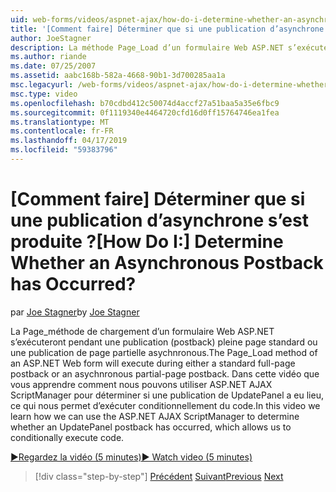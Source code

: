 ```yaml
---
uid: web-forms/videos/aspnet-ajax/how-do-i-determine-whether-an-asynchronous-postback-has-occurred
title: '[Comment faire] Déterminer que si une publication d’asynchrone s’est produite ? | Microsoft Docs'
author: JoeStagner
description: La méthode Page_Load d’un formulaire Web ASP.NET s’exécutera pendant une publication (postback) pleine page standard ou une publication de page partielle asychnronous. Dans cette vidéo...
ms.author: riande
ms.date: 07/25/2007
ms.assetid: aabc168b-582a-4668-90b1-3d700285aa1a
msc.legacyurl: /web-forms/videos/aspnet-ajax/how-do-i-determine-whether-an-asynchronous-postback-has-occurred
msc.type: video
ms.openlocfilehash: b70cdbd412c50074d4accf27a51baa5a35e6fbc9
ms.sourcegitcommit: 0f1119340e4464720cfd16d0ff15764746ea1fea
ms.translationtype: MT
ms.contentlocale: fr-FR
ms.lasthandoff: 04/17/2019
ms.locfileid: "59383796"
---
```

# <a name="how-do-i-determine-whether-an-asynchronous-postback-has-occurred"></a><span data-ttu-id="0cfc7-105">[Comment faire] Déterminer que si une publication d’asynchrone s’est produite ?</span><span class="sxs-lookup"><span data-stu-id="0cfc7-105">[How Do I:] Determine Whether an Asynchronous Postback has Occurred?</span></span>

<span data-ttu-id="0cfc7-106">par [Joe Stagner](https://github.com/JoeStagner)</span><span class="sxs-lookup"><span data-stu-id="0cfc7-106">by [Joe Stagner](https://github.com/JoeStagner)</span></span>

<span data-ttu-id="0cfc7-107">La Page\_méthode de chargement d’un formulaire Web ASP.NET s’exécuteront pendant une publication (postback) pleine page standard ou une publication de page partielle asychnronous.</span><span class="sxs-lookup"><span data-stu-id="0cfc7-107">The Page\_Load method of an ASP.NET Web form will execute during either a standard full-page postback or an asychnronous partial-page postback.</span></span> <span data-ttu-id="0cfc7-108">Dans cette vidéo que vous apprendre comment nous pouvons utiliser ASP.NET AJAX ScriptManager pour déterminer si une publication de UpdatePanel a eu lieu, ce qui nous permet d’exécuter conditionnellement du code.</span><span class="sxs-lookup"><span data-stu-id="0cfc7-108">In this video we learn how we can use the ASP.NET AJAX ScriptManager to determine whether an UpdatePanel postback has occurred, which allows us to conditionally execute code.</span></span>

[<span data-ttu-id="0cfc7-109">&#9654;Regardez la vidéo (5 minutes)</span><span class="sxs-lookup"><span data-stu-id="0cfc7-109">&#9654; Watch video (5 minutes)</span></span>](https://channel9.msdn.com/Blogs/ASP-NET-Site-Videos/how-do-i-determine-whether-an-asynchronous-postback-has-occurred)

> [!div class="step-by-step"]
> <span data-ttu-id="0cfc7-110">[Précédent](how-do-i-use-javascript-to-refresh-an-aspnet-ajax-updatepanel.md)
> [Suivant](how-do-i-use-the-conditional-updatemode-of-the-updatepanel.md)</span><span class="sxs-lookup"><span data-stu-id="0cfc7-110">[Previous](how-do-i-use-javascript-to-refresh-an-aspnet-ajax-updatepanel.md)
[Next](how-do-i-use-the-conditional-updatemode-of-the-updatepanel.md)</span></span>
